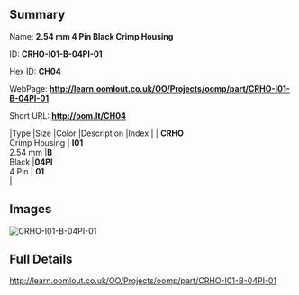 

## Summary
 
Name: __2.54 mm 4 Pin Black Crimp Housing__

ID: __CRHO-I01-B-04PI-01__

Hex ID: __CH04__

WebPage: __http://learn.oomlout.co.uk/OO/Projects/oomp/part/CRHO-I01-B-04PI-01__

Short URL: __http://oom.lt/CH04__


|Type   |Size   |Color   |Description   |Index   |
| __CRHO__ <br>Crimp Housing  | __I01__<br>2.54 mm   |__B__<br>Black    |__04PI__<br>4 Pin    | __01__<br>  |


## Images
![CRHO-I01-B-04PI-01](http://oomlout.com/oomp-gen/parts/CRHO-I01-B-04PI-01/CRHO-I01-B-04PI-01_420.jpg)

## Full Details

 http://learn.oomlout.co.uk/OO/Projects/oomp/part/CRHO-I01-B-04PI-01

